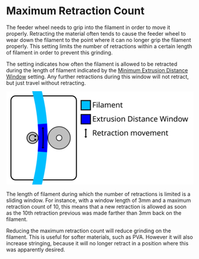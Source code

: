 Maximum Retraction Count
====
The feeder wheel needs to grip into the filament in order to move it properly. Retracting the material often tends to cause the feeder wheel to wear down the filament to the point where it can no longer grip the filament properly. This setting limits the number of retractions within a certain length of filament in order to prevent this grinding.

The setting indicates how often the filament is allowed to be retracted during the length of filament indicated by the [Minimum Extrusion Distance Window](retraction_extrusion_window.md) setting. Any further retractions during this window will not retract, but just travel without retracting.

![Visualisation of retractions during a certain length of filament](images/retraction_count_max.svg)

The length of filament during which the number of retractions is limited is a sliding window. For instance, with a window length of 3mm and a maximum retraction count of 10, this means that a new retraction is allowed as soon as the 10th retraction previous was made farther than 3mm back on the filament.

Reducing the maximum retraction count will reduce grinding on the filament. This is useful for softer materials, such as PVA. However it will also increase stringing, because it will no longer retract in a position where this was apparently desired.